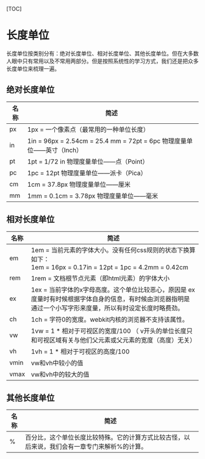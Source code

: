 [TOC]

# 长度单位

​	长度单位按类别分有：绝对长度单位、相对长度单位、其他长度单位。但在大多数人眼中只有常用以及不常用两部分。但是按照系统性的学习方式，我们还是把众多长度单位来梳理一遍。

## 绝对长度单位

| 名称 | 简述                                                         |
| ---- | ------------------------------------------------------------ |
| px   | 1px = 一个像素点（最常用的一种单位长度）                     |
| in   | 1in = 96px = 2.54cm = 25.4 mm = 72pt = 6pc  物理度量单位——英寸（Inch） |
| pt   | 1pt = 1/72 in  物理度量单位——点（Point）                     |
| pc   | 1pc = 12pt  物理度量单位——派卡（Pica）                       |
| cm   | 1cm = 37.8px 物理度量单位——厘米                              |
| mm   | 1mm = 0.1cm = 3.78px 物理度量单位——毫米                      |

## 相对长度单位

| 名称 | 简述                                                         |
| ---- | ------------------------------------------------------------ |
| em   | 1em = 当前元素的字体大小。没有任何css规则的状态下换算如下： <br />1em = 16px = 0.17in = 12pt = 1pc = 4.2mm = 0.42cm |
| rem  | 1rem = 文档根节点元素（即html元素）的字体大小                |
| ex   | 1ex =  当前字体的x字母高度。这个单位比较恶心，原因是 ex 度量时有时候根据字体自身的信息，有时候由浏览器指明是通过一个小写字形来度量，所以有时设定长度时略费劲。 |
| ch   | 1ch = 字符0的宽度。webkit内核的浏览器不支持该属性。          |
| vw   | 1vw = 1 * 相对于可视区的宽度/100 （ v开头的单位长度只和可视区域有关与他们父元素或父元素的宽度（高度）无关） |
| vh   | 1vh = 1 * 相对于可视区的高度/100                             |
| vmin | vw和vh中较小的值                                             |
| vmax | vw和vh中的较大的值                                           |

## 其他长度单位

| 名称 | 简述                                                         |
| ---- | ------------------------------------------------------------ |
| %    | 百分比，这个单位长度比较特殊。它的计算方式比较古怪，以后来说，我们会有一章专门来解析%的计算。 |

